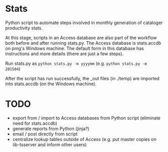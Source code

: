 Stats
=====

Python script to automate steps involved in monthly generation of cataloger productivity stats.

At this stage, scripts in an Access database are also part of the workflow both before and after running stats.py. The Access database is stats.accdb on pmg's Windows machine. The default form in this database has instructions and more details (there are just a few steps).

Run stats.py as `python stats.py -m yyyymm` (e.g. `python stats.py -m 201504`)

After the script has run successfully, the _out files (in ./temp) are imported into stats.accdb (on the Windows machine).

TODO
====
* export from / import to Access databases from Python script (eliminate need for stats.accdb)
* generate reports from Python (jinja?)
* email / post directly from script
* centralize lookup tables outside of Access (e.g. put master copies on lib-tsserver and inform other users)

